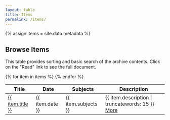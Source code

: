 ```yaml
---
layout: table
title: Items
permalink: /items/
---
```

{% assign items = site.data.metadata %}

<!-- currently downloaded version of datatables is bundled with bootstrap and responsive and csv download extensions -->
## Browse Items

This table provides sorting and basic search of the archive contents. 
Click on the "Read" link to see the full document.

<table id="item-table">
    <thead>
        <tr>
            <th>Title</th>
            <th>Date</th>
            <th>Subjects</th>
            <th>Description</th>
        </tr>
    </thead>
    <tbody>
{% for item in items %}        
        <tr>
        <td><a href="{% include download/pdf.html %}">{{ item.title }}</a></td>
        <td>{{ item.date }}</td>
        <td>{{ item.subjects }}</td>
        <td>{{ item.description | truncatewords: 15 }} <a href="{% include item-link.html %}">More</a></td>
        </tr>
{% endfor %}
    </tbody>
</table>
